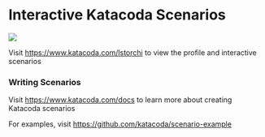 # Interactive Katacoda Scenarios

[![](http://shields.katacoda.com/katacoda/lstorchi/count.svg)](https://www.katacoda.com/lstorchi "Get your profile on Katacoda.com")

Visit https://www.katacoda.com/lstorchi to view the profile and interactive scenarios

### Writing Scenarios
Visit https://www.katacoda.com/docs to learn more about creating Katacoda scenarios

For examples, visit https://github.com/katacoda/scenario-example
